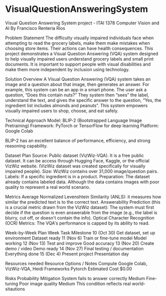 # VisualQuestionAnsweringSystem
Visual Question Answering System project - ITAI 1378 Computer Vision and AI
By Francisco Renteria Rios

Problem Statement
The difficulty visually impaired individuals face when attempting to read the grocery labels, make them make mistakes when choosing store items.  Their actions can have health consequences.
This project demonstrates a Visual Question Answering (VQA) system designed to help visually impaired users understand grocery labels and small print documents. 
It is important to support people with visual disabilities and make them more independent by inclusion using technology.

Solution Overview
A Visual Question Answering (VQA) system takes an image and a question about that image, then generates an answer. 
For example, this system can be an app in a smart phone.  The user ask a question, “Does this contain nuts?” They system then “sees” the label, understand the text, and gives the specific answer to the question, “Yes, the ingredient list includes almonds and peanuts”.
This system empowers visually impaired users to shop, choose, and eat safely.

Technical Approach
Model: BLIP-2 (Bootstrapped Language Image Pretraining)
Framework: PyTorch or TensorFlow for deep learning
Platform: Google Colab

BLIP-2 has an excellent balance of performance, efficiency, and strong reasoning capability.

Dataset Plan
Source: Public dataset (VizWiz-VQA).  It is a free public dataset. It can be access through Hugging Face, Kaggle, or the official VizWiz website. (VizWiz dataset was created specifically for visually impaired people).
Size: WizWiz contains over 31,000 image/question pairs.
Labels: If a specific ingredient is in a product.
Preparation: The dataset already contains labeled data.  Although the data contains images with poor quality to represent a real world scenario.

Metrics
Average Normalized Levenshtein Similarity (ANLS): it measures how similar the predicted text is to the correct text.
Answerability Prediction (this is a crucial metric drawn from the VizWiz dataset): The system must first decide if the question is even answerable from the image (e.g., the label is blurry, cut off, or doesn't contain the info).
Optical Character Recognition (OCR) Metrics: The VQA's performance is capped by its ability to read.

Week-by-Week Plan
Week	      Task	                            Milestone
10 (Oct 30)	Get dataset, set up environment	  Dataset ready
11 (Nov 6)	Train or fine-tune model	        Model working
12 (Nov 13)	Test and improve	                Good accuracy
13 (Nov 20)	Create demo / video	              Demo ready
14 (Nov 27)	Final testing / documentation	    Everything done
15 (Dec 4)	Present project	                  Presentation day

Resources needed
Resource         Options / Notes
Compute          Google Colab, VizWiz-VQA, Heidi
Frameworks       Pytorch
Estimated Cost   $0.00

Risks                              Probability       Mitigation
System fails to answer correctly   Medium            Fine-tuning
Poor image quality                 Medium            This condition reflects real world-sitautions
